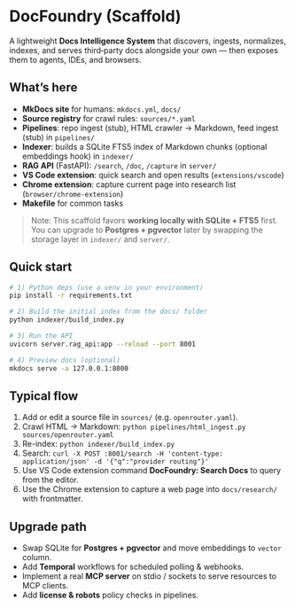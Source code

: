 # DocFoundry (Scaffold)

A lightweight **Docs Intelligence System** that discovers, ingests, normalizes, indexes,
and serves third‑party docs alongside your own — then exposes them to agents, IDEs, and browsers.

## What’s here
- **MkDocs site** for humans: `mkdocs.yml`, `docs/`
- **Source registry** for crawl rules: `sources/*.yaml`
- **Pipelines**: repo ingest (stub), HTML crawler → Markdown, feed ingest (stub) in `pipelines/`
- **Indexer**: builds a SQLite FTS5 index of Markdown chunks (optional embeddings hook) in `indexer/`
- **RAG API** (FastAPI): `/search`, `/doc`, `/capture` in `server/`
- **VS Code extension**: quick search and open results (`extensions/vscode`)
- **Chrome extension**: capture current page into research list (`browser/chrome-extension`)
- **Makefile** for common tasks

> Note: This scaffold favors **working locally with SQLite + FTS5** first.
> You can upgrade to **Postgres + pgvector** later by swapping the storage layer in `indexer/` and `server/`.

## Quick start
```bash
# 1) Python deps (use a venv in your environment)
pip install -r requirements.txt

# 2) Build the initial index from the docs/ folder
python indexer/build_index.py

# 3) Run the API
uvicorn server.rag_api:app --reload --port 8001

# 4) Preview docs (optional)
mkdocs serve -a 127.0.0.1:8000
```

## Typical flow
1. Add or edit a source file in `sources/` (e.g. `openrouter.yaml`).
2. Crawl HTML → Markdown: `python pipelines/html_ingest.py sources/openrouter.yaml`
3. Re-index: `python indexer/build_index.py`
4. Search: `curl -X POST :8001/search -H 'content-type: application/json' -d '{"q":"provider routing"}'`
5. Use VS Code extension command **DocFoundry: Search Docs** to query from the editor.
6. Use the Chrome extension to capture a web page into `docs/research/` with frontmatter.

## Upgrade path
- Swap SQLite for **Postgres + pgvector** and move embeddings to `vector` column.
- Add **Temporal** workflows for scheduled polling & webhooks.
- Implement a real **MCP server** on stdio / sockets to serve resources to MCP clients.
- Add **license & robots** policy checks in pipelines.
